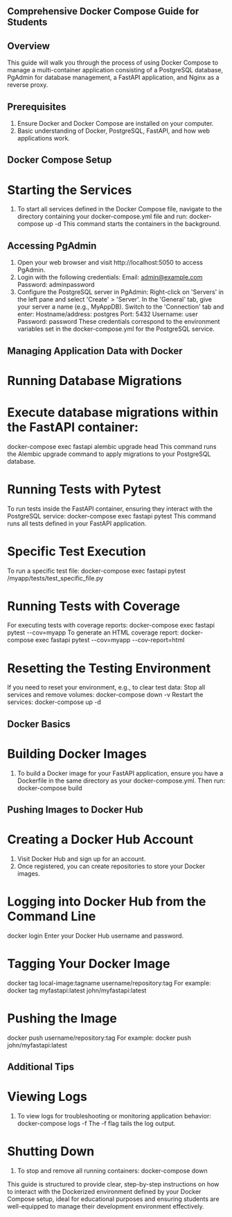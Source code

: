 ## Comprehensive Docker Compose Guide for Students
## Overview

This guide will walk you through the process of using Docker Compose to manage a multi-container application consisting of a PostgreSQL database, PgAdmin for database management, a FastAPI application, and Nginx as a reverse proxy.

## Prerequisites

1. Ensure Docker and Docker Compose are installed on your computer.
2. Basic understanding of Docker, PostgreSQL, FastAPI, and how web applications work.

## Docker Compose Setup

# Starting the Services
 1. To start all services defined in the Docker Compose file, navigate to the directory   containing your docker-compose.yml file and run:
    docker-compose up -d
    This command starts the containers in the background.

## Accessing PgAdmin

1. Open your web browser and visit http://localhost:5050 to access PgAdmin.
2. Login with the following credentials:
   Email: admin@example.com
   Password: adminpassword
3. Configure the PostgreSQL server in PgAdmin:
   Right-click on 'Servers' in the left pane and select 'Create' > 'Server'.
   In the 'General' tab, give your server a name (e.g., MyAppDB).
   Switch to the 'Connection' tab and enter:
   Hostname/address: postgres
   Port: 5432
   Username: user
   Password: password
   These credentials correspond to the environment variables set in the docker-compose.yml for the PostgreSQL service.

## Managing Application Data with Docker

# Running Database Migrations
# Execute database migrations within the FastAPI container:
   docker-compose exec fastapi alembic upgrade head
   This command runs the Alembic upgrade command to apply migrations to your PostgreSQL database.
# Running Tests with Pytest
   To run tests inside the FastAPI container, ensuring they interact with the PostgreSQL service:
   docker-compose exec fastapi pytest
   This command runs all tests defined in your FastAPI application.
# Specific Test Execution
   To run a specific test file:
   docker-compose exec fastapi pytest /myapp/tests/test_specific_file.py
# Running Tests with Coverage
  For executing tests with coverage reports:
  docker-compose exec fastapi pytest --cov=myapp
  To generate an HTML coverage report:
  docker-compose exec fastapi pytest --cov=myapp --cov-report=html
# Resetting the Testing Environment
  If you need to reset your environment, e.g., to clear test data:
  Stop all services and remove volumes:
  docker-compose down -v
  Restart the services:
  docker-compose up -d
## Docker Basics
# Building Docker Images
  1. To build a Docker image for your FastAPI application, ensure you have a Dockerfile in the same directory as your docker-compose.yml. Then run:
  docker-compose build
## Pushing Images to Docker Hub
# Creating a Docker Hub Account
1. Visit Docker Hub and sign up for an account.
2. Once registered, you can create repositories to store your Docker images.
# Logging into Docker Hub from the Command Line
  docker login
  Enter your Docker Hub username and password.
# Tagging Your Docker Image
  docker tag local-image:tagname username/repository:tag
  For example:
  docker tag myfastapi:latest john/myfastapi:latest
# Pushing the Image
  docker push username/repository:tag
  For example:
  docker push john/myfastapi:latest
## Additional Tips
#  Viewing Logs
1. To view logs for troubleshooting or      monitoring application behavior:
   docker-compose logs -f
   The -f flag tails the log output.
# Shutting Down
1. To stop and remove all running containers:
   docker-compose down

This guide is structured to provide clear, step-by-step instructions on how to interact with the Dockerized environment defined by your Docker Compose setup, ideal for educational purposes and ensuring students are well-equipped to manage their development environment effectively.